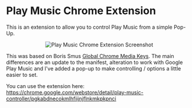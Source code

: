 Play Music Chrome Extension
===========================

This is an extension to allow you to control Play Music from a simple Pop-Up.

<p align="center">
	<img src="http://i.imgur.com/9hXuBra.png" alt="Play Music Chrome Extension Screenshot" />
</p>

This was based on Boris Smus [Global Chrome Media Keys](http://smus.com/chrome-media-keys-revisited/). The main differences are an update to the manifest, alteration to work with Google Play Music and I've added a pop-up to make controlling / options a little easier to set.

You can use the extension here: https://chrome.google.com/webstore/detail/play-music-controller/pgkabdnecokmlhfiijnjflnkmkpkpnci